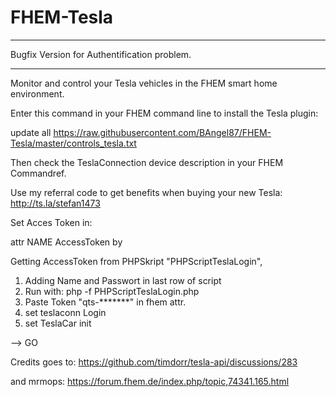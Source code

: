 # FHEM-Tesla

---------

Bugfix Version for Authentification problem.

---------

Monitor and control your Tesla vehicles in the FHEM smart home environment.

Enter this command in your FHEM command line to install the Tesla plugin:

update all https://raw.githubusercontent.com/BAngel87/FHEM-Tesla/master/controls_tesla.txt

Then check the TeslaConnection device description in your FHEM Commandref.

Use my referral code to get benefits when buying your new Tesla: http://ts.la/stefan1473

Set Acces Token in:

attr NAME AccessToken by

Getting AccessToken from PHPSkript "PHPScriptTeslaLogin",

1. Adding Name and Passwort in last row of script
2. Run with: php -f PHPScriptTeslaLogin.php 
3. Paste Token "qts-*******" in fhem attr.
4. set teslaconn Login
5. set TeslaCar init

--> GO

Credits goes to:
https://github.com/timdorr/tesla-api/discussions/283

and
mrmops:
https://forum.fhem.de/index.php/topic,74341.165.html

